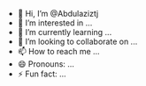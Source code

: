 - 👋 Hi, I’m @Abdulaziztj
- 👀 I’m interested in ...
- 🌱 I’m currently learning ...
- 💞️ I’m looking to collaborate on ...
- 📫 How to reach me ...
- 😄 Pronouns: ...
- ⚡ Fun fact: ...

<!---
Abdulaziztj/Abdulaziztj is a ✨ special ✨ repository because its `README.md` (this file) appears on your GitHub profile.
You can click the Preview link to take a look at your changes.
--->
